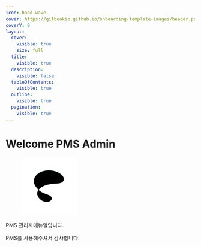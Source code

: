 ```yaml
---
icon: hand-wave
cover: https://gitbookio.github.io/onboarding-template-images/header.png
coverY: 0
layout:
  cover:
    visible: true
    size: full
  title:
    visible: true
  description:
    visible: false
  tableOfContents:
    visible: true
  outline:
    visible: true
  pagination:
    visible: true
---
```


# Welcome PMS Admin

<div align="left"><figure><img src=".gitbook/assets/Vector.png" alt=""><figcaption></figcaption></figure></div>

PMS 관리자매뉴얼입니다.&#x20;

PMS를 사용해주셔서 감사합니다.
